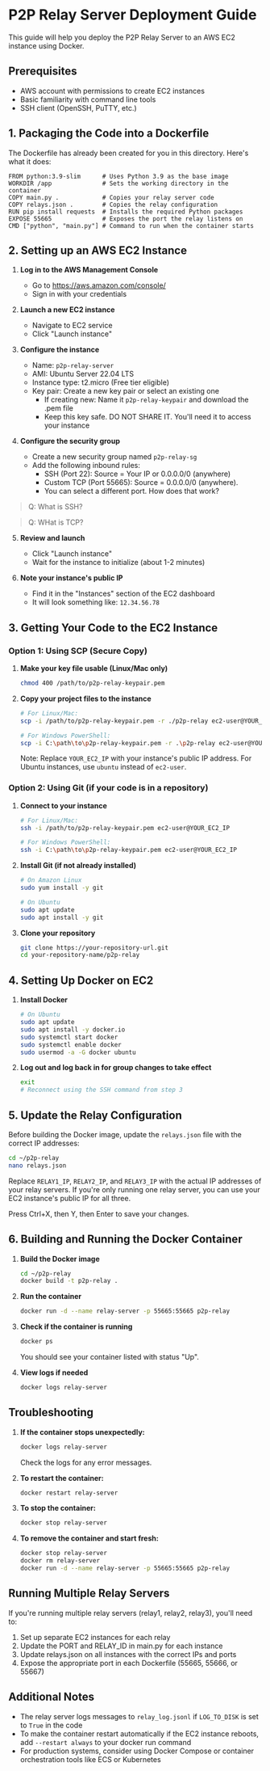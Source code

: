 # P2P Relay Server Deployment Guide

This guide will help you deploy the P2P Relay Server to an AWS EC2 instance using Docker.

## Prerequisites

- AWS account with permissions to create EC2 instances
- Basic familiarity with command line tools
- SSH client (OpenSSH, PuTTY, etc.)

## 1. Packaging the Code into a Dockerfile

The Dockerfile has already been created for you in this directory. Here's what it does:

```
FROM python:3.9-slim      # Uses Python 3.9 as the base image
WORKDIR /app              # Sets the working directory in the container
COPY main.py .            # Copies your relay server code
COPY relays.json .        # Copies the relay configuration
RUN pip install requests  # Installs the required Python packages
EXPOSE 55665              # Exposes the port the relay listens on
CMD ["python", "main.py"] # Command to run when the container starts
```

## 2. Setting up an AWS EC2 Instance

1. **Log in to the AWS Management Console**
   - Go to https://aws.amazon.com/console/
   - Sign in with your credentials

2. **Launch a new EC2 instance**
   - Navigate to EC2 service
   - Click "Launch instance"

3. **Configure the instance**
   - Name: `p2p-relay-server`
   - AMI: Ubuntu Server 22.04 LTS
   - Instance type: t2.micro (Free tier eligible)
   - Key pair: Create a new key pair or select an existing one
     - If creating new: Name it `p2p-relay-keypair` and download the .pem file
     - Keep this key safe. DO NOT SHARE IT. You'll need it to access your instance

4. **Configure the security group**
   - Create a new security group named `p2p-relay-sg`
   - Add the following inbound rules:
     - SSH (Port 22): Source = Your IP or 0.0.0.0/0 (anywhere)
     - Custom TCP (Port 55665): Source = 0.0.0.0/0 (anywhere). 
     - You can select a different port. How does that work?

> Q: What is SSH? 

> Q: WHat is TCP? 

5. **Review and launch**
   - Click "Launch instance"
   - Wait for the instance to initialize (about 1-2 minutes)

6. **Note your instance's public IP**
   - Find it in the "Instances" section of the EC2 dashboard
   - It will look something like: `12.34.56.78`

## 3. Getting Your Code to the EC2 Instance

### Option 1: Using SCP (Secure Copy)

1. **Make your key file usable (Linux/Mac only)**
   ```bash
   chmod 400 /path/to/p2p-relay-keypair.pem
   ```

2. **Copy your project files to the instance**
   ```bash
   # For Linux/Mac:
   scp -i /path/to/p2p-relay-keypair.pem -r ./p2p-relay ec2-user@YOUR_EC2_IP:~/
   
   # For Windows PowerShell:
   scp -i C:\path\to\p2p-relay-keypair.pem -r .\p2p-relay ec2-user@YOUR_EC2_IP:~/
   ```

   Note: Replace `YOUR_EC2_IP` with your instance's public IP address.
   For Ubuntu instances, use `ubuntu` instead of `ec2-user`.

### Option 2: Using Git (if your code is in a repository)

1. **Connect to your instance**
   ```bash
   # For Linux/Mac:
   ssh -i /path/to/p2p-relay-keypair.pem ec2-user@YOUR_EC2_IP
   
   # For Windows PowerShell:
   ssh -i C:\path\to\p2p-relay-keypair.pem ec2-user@YOUR_EC2_IP
   ```

2. **Install Git (if not already installed)**
   ```bash
   # On Amazon Linux
   sudo yum install -y git
   
   # On Ubuntu
   sudo apt update
   sudo apt install -y git
   ```

3. **Clone your repository**
   ```bash
   git clone https://your-repository-url.git
   cd your-repository-name/p2p-relay
   ```

## 4. Setting Up Docker on EC2

1. **Install Docker**
   ```bash   
   # On Ubuntu
   sudo apt update
   sudo apt install -y docker.io
   sudo systemctl start docker
   sudo systemctl enable docker
   sudo usermod -a -G docker ubuntu
   ```

2. **Log out and log back in for group changes to take effect**
   ```bash
   exit
   # Reconnect using the SSH command from step 3
   ```

## 5. Update the Relay Configuration

Before building the Docker image, update the `relays.json` file with the correct IP addresses:

```bash
cd ~/p2p-relay
nano relays.json
```

Replace `RELAY1_IP`, `RELAY2_IP`, and `RELAY3_IP` with the actual IP addresses of your relay servers. If you're only running one relay server, you can use your EC2 instance's public IP for all three.

Press Ctrl+X, then Y, then Enter to save your changes.

## 6. Building and Running the Docker Container

1. **Build the Docker image**
   ```bash
   cd ~/p2p-relay
   docker build -t p2p-relay .
   ```

2. **Run the container**
   ```bash
   docker run -d --name relay-server -p 55665:55665 p2p-relay
   ```

3. **Check if the container is running**
   ```bash
   docker ps
   ```
   You should see your container listed with status "Up".

4. **View logs if needed**
   ```bash
   docker logs relay-server
   ```

## Troubleshooting

1. **If the container stops unexpectedly:**
   ```bash
   docker logs relay-server
   ```
   Check the logs for any error messages.

2. **To restart the container:**
   ```bash
   docker restart relay-server
   ```

3. **To stop the container:**
   ```bash
   docker stop relay-server
   ```

4. **To remove the container and start fresh:**
   ```bash
   docker stop relay-server
   docker rm relay-server
   docker run -d --name relay-server -p 55665:55665 p2p-relay
   ```

## Running Multiple Relay Servers

If you're running multiple relay servers (relay1, relay2, relay3), you'll need to:

1. Set up separate EC2 instances for each relay
2. Update the PORT and RELAY_ID in main.py for each instance
3. Update relays.json on all instances with the correct IPs and ports
4. Expose the appropriate port in each Dockerfile (55665, 55666, or 55667)

## Additional Notes

- The relay server logs messages to `relay_log.jsonl` if `LOG_TO_DISK` is set to `True` in the code
- To make the container restart automatically if the EC2 instance reboots, add `--restart always` to your docker run command
- For production systems, consider using Docker Compose or container orchestration tools like ECS or Kubernetes 